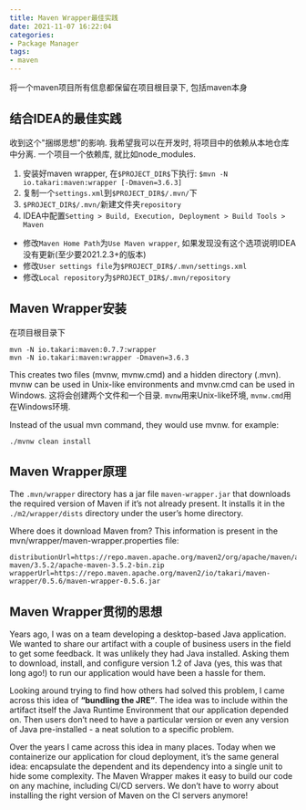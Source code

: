 ```yaml
---
title: Maven Wrapper最佳实践
date: 2021-11-07 16:22:04
categories:
- Package Manager
tags:
- maven
---
```


将一个maven项目所有信息都保留在项目根目录下, 包括maven本身

## 结合IDEA的最佳实践
收到这个"捆绑思想"的影响. 我希望我可以在开发时, 将项目中的依赖从本地仓库中分离. 一个项目一个依赖库, 就比如node_modules.
1. 安装好maven wrapper, 在`$PROJECT_DIR$`下执行: `$mvn -N io.takari:maven:wrapper [-Dmaven=3.6.3]`
2. 复制一个`settings.xml`到`$PROJECT_DIR$/.mvn/`下
3. `$PROJECT_DIR$/.mvn/`新建文件夹`repository`
4. IDEA中配置`Setting > Build, Execution, Deployment > Build Tools > Maven`
 - 修改`Maven Home Path`为`Use Maven wrapper`, 如果发现没有这个选项说明IDEA没有更新(至少要2021.2.3+的版本)
 - 修改`User settings file`为`$PROJECT_DIR$/.mvn/settings.xml`
 - 修改`Local repository`为`$PROJECT_DIR$/.mvn/repository`


## Maven Wrapper安装
在项目根目录下
```
mvn -N io.takari:maven:0.7.7:wrapper
mvn -N io.takari:maven:wrapper -Dmaven=3.6.3
```
This creates two files (mvnw, mvnw.cmd) and a hidden directory (.mvn). mvnw can be used in Unix-like environments and mvnw.cmd can be used in Windows.
这将会创建两个文件和一个目录. `mvnw`用来Unix-like环境, `mvnw.cmd`用在Windows环境.

Instead of the usual mvn command, they would use mvnw. for example:
```shell
./mvnw clean install
```

## Maven Wrapper原理
The `.mvn/wrapper` directory has a jar file `maven-wrapper.jar` that downloads the required version of Maven if it’s not already present. It installs it in the `./m2/wrapper/dists` directory under the user’s home directory.

Where does it download Maven from? This information is present in the mvn/wrapper/maven-wrapper.properties file:
```properties
distributionUrl=https://repo.maven.apache.org/maven2/org/apache/maven/apache-maven/3.5.2/apache-maven-3.5.2-bin.zip
wrapperUrl=https://repo.maven.apache.org/maven2/io/takari/maven-wrapper/0.5.6/maven-wrapper-0.5.6.jar
```

## Maven Wrapper贯彻的思想
Years ago, I was on a team developing a desktop-based Java application. We wanted to share our artifact with a couple of business users in the field to get some feedback. It was unlikely they had Java installed. Asking them to download, install, and configure version 1.2 of Java (yes, this was that long ago!) to run our application would have been a hassle for them.

Looking around trying to find how others had solved this problem, I came across this idea of **“bundling the JRE”**. The idea was to include within the artifact itself the Java Runtime Environment that our application depended on. Then users don’t need to have a particular version or even any version of Java pre-installed - a neat solution to a specific problem.

Over the years I came across this idea in many places. Today when we containerize our application for cloud deployment, it’s the same general idea: encapsulate the dependent and its dependency into a single unit to hide some complexity.
The Maven Wrapper makes it easy to build our code on any machine, including CI/CD servers. We don’t have to worry about installing the right version of Maven on the CI servers anymore!



